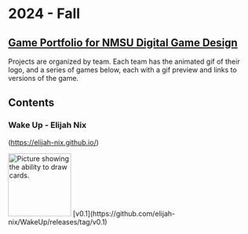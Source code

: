# 2024 - Fall

## [Game Portfolio for NMSU Digital Game Design](/../index.md)

Projects are organized by team. Each team has the animated gif of their logo, and a series of games below, each with a gif preview and links to versions of the game.

## Contents

### Wake Up - Elijah Nix

(https://elijah-nix.github.io/) 

<img src="https://raw.githubusercontent.com/elijah-nix/WakeUp/main/path/to/Screenshot.2024-10-19.181521.png" alt="Picture showing the ability to draw cards." width="128"/>
[v0.1](https://github.com/elijah-nix/WakeUp/releases/tag/v0.1)